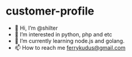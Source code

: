 # customer-profile
- 👋 Hi, I’m @shilter
- 👀 I’m interested in python, php and etc
- 🌱 I’m currently learning node.js and golang.
- 📫 How to reach me ferrykudus@gmail.com

<!---
shilter/shilter is a ✨ special ✨ repository because its `README.md` (this file) appears on your GitHub profile.
You can click the Preview link to take a look at your changes.
--->
